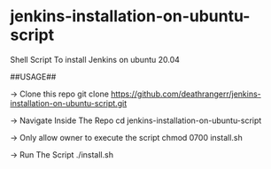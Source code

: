 # jenkins-installation-on-ubuntu-script
Shell Script To install Jenkins on ubuntu 20.04

##USAGE##

-> Clone this repo
git clone  https://github.com/deathrangerr/jenkins-installation-on-ubuntu-script.git

-> Navigate Inside The Repo
cd jenkins-installation-on-ubuntu-script

-> Only allow owner to execute the script
chmod 0700 install.sh

-> Run The Script
./install.sh
